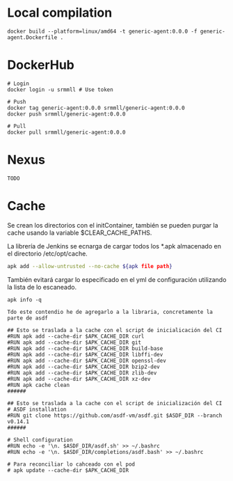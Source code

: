 # Local compilation
```
docker build --platform=linux/amd64 -t generic-agent:0.0.0 -f generic-agent.Dockerfile .
```

# DockerHub
```
# Login
docker login -u srmmll # Use token

# Push
docker tag generic-agent:0.0.0 srmmll/generic-agent:0.0.0
docker push srmmll/generic-agent:0.0.0

# Pull
docker pull srmmll/generic-agent:0.0.0
```

# Nexus
```
TODO
```

# Cache
Se crean los directorios con el initContainer, también se pueden purgar la cache usando la variable  $CLEAR_CACHE_PATHS.

La librería de Jenkins se ecnarga de cargar todos los *.apk almacenado en el directorio /etc/opt/cache.


``` bash
apk add --allow-untrusted --no-cache ${apk file path}
```

También evitará cargar lo especificado en el yml de configuración utilizando la lista de lo escaneado.
```
apk info -q
```

```
Tdo este contendio he de agregarlo a la libraria, concretamente la parte de asdf

## Esto se traslada a la cache con el script de inicialicación del CI
#RUN apk add --cache-dir $APK_CACHE_DIR curl
#RUN apk add --cache-dir $APK_CACHE_DIR git
#RUN apk add --cache-dir $APK_CACHE_DIR build-base
#RUN apk add --cache-dir $APK_CACHE_DIR libffi-dev
#RUN apk add --cache-dir $APK_CACHE_DIR openssl-dev
#RUN apk add --cache-dir $APK_CACHE_DIR bzip2-dev
#RUN apk add --cache-dir $APK_CACHE_DIR zlib-dev
#RUN apk add --cache-dir $APK_CACHE_DIR xz-dev
#RUN apk cache clean
######

## Esto se traslada a la cache con el script de inicialización del CI
# ASDF installation
#RUN git clone https://github.com/asdf-vm/asdf.git $ASDF_DIR --branch v0.14.1
######

# Shell configuration
#RUN echo -e '\n. $ASDF_DIR/asdf.sh' >> ~/.bashrc
#RUN echo -e '\n. $ASDF_DIR/completions/asdf.bash' >> ~/.bashrc

# Para reconciliar lo cahceado con el pod
# apk update --cache-dir $APK_CACHE_DIR
```
